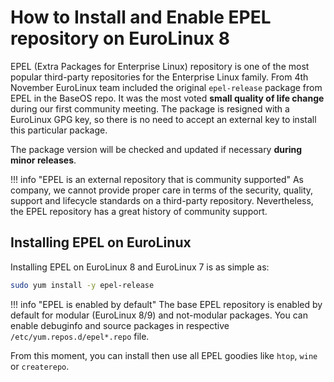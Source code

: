 # How to Install and Enable EPEL repository on EuroLinux 8

EPEL (Extra Packages for Enterprise Linux) repository is one of the most
popular third-party repositories for the Enterprise Linux family. From 4th
November EuroLinux team included the original `epel-release` package from EPEL in
the BaseOS repo. It was the most voted **small quality of life change** during our
first community meeting. The package is resigned with a EuroLinux GPG key, so
there is no need to accept an external key to install this particular package.


The package version will be checked and updated if necessary **during minor
releases**.


!!! info "EPEL is an external repository that is community supported"
    As company, we cannot provide proper care in terms of the security, quality,
    support and lifecycle standards on a third-party repository. Nevertheless, the
    EPEL repository has a great history of community support.


## Installing EPEL on EuroLinux

Installing EPEL on EuroLinux 8 and EuroLinux 7 is as simple as:

```bash
sudo yum install -y epel-release
```

!!! info "EPEL is enabled by default"
    The base EPEL repository is enabled by default for modular (EuroLinux 8/9)
    and not-modular packages. You can enable debuginfo and source packages in
    respective `/etc/yum.repos.d/epel*.repo` file.

From this moment, you can install then use all EPEL goodies like `htop`, `wine` or
`createrepo`.
